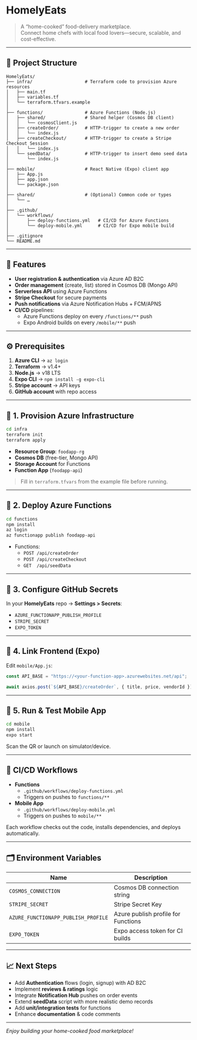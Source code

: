 # HomelyEats

> A “home-cooked” food-delivery marketplace.  
> Connect home chefs with local food lovers—secure, scalable, and cost-effective.

---

## 🧩 Project Structure

```plaintext
HomelyEats/
├── infra/                    # Terraform code to provision Azure resources
│   ├── main.tf
│   ├── variables.tf
│   └── terraform.tfvars.example
│
├── functions/                # Azure Functions (Node.js)
│   ├── shared/               # Shared helper (Cosmos DB client)
│   │   └── cosmosClient.js
│   ├── createOrder/          # HTTP-trigger to create a new order
│   │   └── index.js
│   ├── createCheckout/       # HTTP-trigger to create a Stripe Checkout Session
│   │   └── index.js
│   └── seedData/             # HTTP-trigger to insert demo seed data
│       └── index.js
│
├── mobile/                   # React Native (Expo) client app
│   ├── App.js
│   ├── app.json
│   └── package.json
│
├── shared/                   # (Optional) Common code or types
│   └── …
│
├── .github/
│   └── workflows/
│       ├── deploy-functions.yml   # CI/CD for Azure Functions
│       └── deploy-mobile.yml      # CI/CD for Expo mobile build
│
├── .gitignore
└── README.md
```

---

## 🚀 Features

- **User registration & authentication** via Azure AD B2C  
- **Order management** (create, list) stored in Cosmos DB (Mongo API)  
- **Serverless API** using Azure Functions  
- **Stripe Checkout** for secure payments  
- **Push notifications** via Azure Notification Hubs + FCM/APNS  
- **CI/CD** pipelines:  
  - Azure Functions deploy on every `/functions/**` push  
  - Expo Android builds on every `/mobile/**` push  

---

## ⚙️ Prerequisites

1. **Azure CLI** → `az login`  
2. **Terraform** → v1.4+  
3. **Node.js** → v18 LTS  
4. **Expo CLI** → `npm install -g expo-cli`  
5. **Stripe account** → API keys  
6. **GitHub account** with repo access  

---

## 🔧 1. Provision Azure Infrastructure

```bash
cd infra
terraform init
terraform apply
```

- **Resource Group**: `foodapp-rg`  
- **Cosmos DB** (free-tier, Mongo API)  
- **Storage Account** for Functions  
- **Function App** (`foodapp-api`)

> Fill in `terraform.tfvars` from the example file before running.

---

## 🔧 2. Deploy Azure Functions

```bash
cd functions
npm install
az login
az functionapp publish foodapp-api
```

- Functions:
  - `POST /api/createOrder`
  - `POST /api/createCheckout`
  - `GET  /api/seedData`

---

## 🔧 3. Configure GitHub Secrets

In your **HomelyEats** repo → **Settings > Secrets**:

- `AZURE_FUNCTIONAPP_PUBLISH_PROFILE`  
- `STRIPE_SECRET`  
- `EXPO_TOKEN`  

---

## 🔧 4. Link Frontend (Expo)

Edit `mobile/App.js`:

```js
const API_BASE = "https://<your-function-app>.azurewebsites.net/api";

await axios.post(`${API_BASE}/createOrder`, { title, price, vendorId });
```

---

## 🔧 5. Run & Test Mobile App

```bash
cd mobile
npm install
expo start
```

Scan the QR or launch on simulator/device.

---

## 🔄 CI/CD Workflows

- **Functions**  
  - `.github/workflows/deploy-functions.yml`  
  - Triggers on pushes to `functions/**`
- **Mobile App**  
  - `.github/workflows/deploy-mobile.yml`  
  - Triggers on pushes to `mobile/**`

Each workflow checks out the code, installs dependencies, and deploys automatically.

---

## 🗂️ Environment Variables

| Name                              | Description                           |
|-----------------------------------|---------------------------------------|
| `COSMOS_CONNECTION`               | Cosmos DB connection string           |
| `STRIPE_SECRET`                   | Stripe Secret Key                     |
| `AZURE_FUNCTIONAPP_PUBLISH_PROFILE` | Azure publish profile for Functions |
| `EXPO_TOKEN`                      | Expo access token for CI builds       |

---

## 📈 Next Steps

- Add **Authentication** flows (login, signup) with AD B2C  
- Implement **reviews & ratings** logic  
- Integrate **Notification Hub** pushes on order events  
- Extend **seedData** script with more realistic demo records  
- Add **unit/integration tests** for functions  
- Enhance **documentation** & code comments

---

_Enjoy building your home-cooked food marketplace!_
